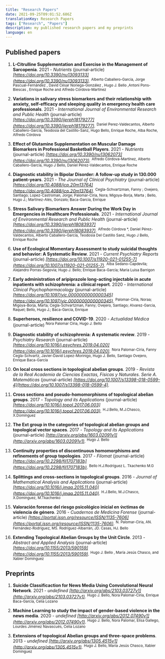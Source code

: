 ```yaml
---
title: "Research Papers"
date: 2021-09-25T09:01:52.686Z
translationKey: Research Papers
tags: ["Research", "Papers"]
description: my published research papers and my preprints
language: en
---
```



    
## Published papers

1. **L-Citrulline Supplementation and Exercise in the Management of Sarcopenia**. 2021 - *Nutrients*  (journal-article) *[https://doi.org/10.3390/nu13093133](https://doi.org/10.3390/nu13093133).* <sup>Alberto Caballero-García, Jorge Pascual-Fernández , David César Noriega-González , Hugo J. Bello ,Antoni Pons-Biescas , Enrique Roche and Alfredo Córdova-Martínez</sup>

1. **Variations in salivary stress biomarkers and their relationship with  anxiety, self-efficacy and sleeping quality in emergency health care  professionals**. 2021 - *International Journal of Environmental Research and Public Health*  (journal-article) *[https://doi.org/10.3390/ijerph18179277](https://doi.org/10.3390/ijerph18179277).* <sup>Daniel Perez-Valdecantos, Alberto Caballero-García, Teodosia del Castillo-Sanz, Hugo Bello, Enrique Roche, Alba Roche, Alfredo Córdova</sup>

1. **Effect of Glutamine Supplementation on Muscular Damage Biomarkers in Professional Basketball Players**. 2021 - *Nutrients*  (journal-article) *[https://doi.org/10.3390/nu13062073](https://doi.org/10.3390/nu13062073).* <sup>Alfredo Córdova-Martínez, Alberto Caballero-García, Hugo J Bello, Daniel Pérez-Valdecantos, Enrique Roche</sup>

1. **Diagnostic stability in Bipolar Disorder: A follow-up study in 130.000 patient-years**. 2021 - *The Journal of Clinical Psychiatry*  (journal-article) *[https://doi.org/10.4088/jcp.20m13764](https://doi.org/10.4088/jcp.20m13764).* <sup> Cegla-Schvartzman, Fanny ; Ovejero, Santiago; Lopez-Castroman, Jorge; Palomar-Ciria, Nora; Migoya-Borja, Marta ; Bello, Hugo J.; Martínez-Alés, Gonzalo; Baca-Garcia, Enrique</sup>

1. **Stress Salivary Biomarkers Answer During the Work Day in Emergencies  in Healthcare Professionals**. 2021 - *International Journal of Environmental Research and Public Health*  (journal-article) *[https://doi.org/10.3390/ijerph18083937](https://doi.org/10.3390/ijerph18083937).* <sup>Alfredo Córdova *, Daniel Pérez-Valdecantos, Alberto Caballero-García, Teodosia Del Castillo Sanz, Hugo J Bello, Enrique Roche</sup>

1. **Use of Ecological Momentary Assessment to study suicidal thoughts and behavior: A Systematic Review**. 2021 - *Current Psychiatry Reports*  (journal-article) *[https://doi.org/10.1007/s11920-021-01255-7](https://doi.org/10.1007/s11920-021-01255-7).* <sup>Alba Sedano-Capdevila; Alejandro Porras-Segovia; Hugo J. Bello; Enrique Baca-García; Maria Luisa Barrigon</sup>

1. **Early administration of aripiprazole long-acting injectable in acute inpatients with schizophrenia: a clinical report**. 2020 - *International Clinical Psychopharmacology*  (journal-article) *[https://doi.org/10.1097/yic.0000000000000345](https://doi.org/10.1097/yic.0000000000000345).* <sup>Palomar-Ciria, Noraa; Migoya-Borja, Marta; Cegla-Schvartzman, Fanny; Ovejero, Santiago; Alvarez-Garcia, Raquel; Bello, Hugo J.; Baca-García, Enrique</sup>

1. **Superheroes, resilience and COVID-19**. 2020 - *Actualidad Médica*  (journal-article) <sup>Nora Palomar Ciria, Hugo J. Bello</sup>

1. **Diagnostic stability of schizophrenia: A systematic review**. 2019 - *Psychiatry Research*  (journal-article) *[https://doi.org/10.1016/j.psychres.2019.04.020](https://doi.org/10.1016/j.psychres.2019.04.020).* <sup>Nora Palomar-Ciria, Fanny Cegla-Schvartz, Javier-David Lopez-Morinigo, Hugo J. Bello, Santiago Ovejero, Enrique Baca-García</sup>

1. **On local cross sections in topological abelian groups**. 2019 - *Revista de la Real Academia de Ciencias Exactas, Físicas y Naturales. Serie A. Matemáticas*  (journal-article) *[https://doi.org/10.1007/s13398-018-0599-4](https://doi.org/10.1007/s13398-018-0599-4).*

1. **Cross sections and pseudo-homomorphisms of topological abelian groups**. 2017 - *Topology and its Applications*  (journal-article) *[https://doi.org/10.1016/j.topol.2017.06.003](https://doi.org/10.1016/j.topol.2017.06.003).* <sup>H.J.Bello, M.J.Chasco, X.Domínguez</sup>

1. **The Ext group in the categories of topological abelian groups and topological vector spaces**. 2017 - *Topology and its Applications*  (journal-article) *[http://arxiv.org/abs/1603.02091v1](http://arxiv.org/abs/1603.02091v1).* <sup>Hugo J. Bello</sup>

1. **Continuity properties of discontinuous homomorphisms and refinements of group topologies**. 2017 - *Filomat*  (journal-article) *[https://doi.org/10.2298/fil1707183b](https://doi.org/10.2298/fil1707183b).* <sup>Bello H.J.Rodríguez L. Tkachenko M.G</sup>

1. **Splittings and cross-sections in topological groups**. 2016 - *Journal of Mathematical Analysis and Applications*  (journal-article) *[https://doi.org/10.1016/j.jmaa.2015.11.040](https://doi.org/10.1016/j.jmaa.2015.11.040).* <sup>H.J.Bello, M.J.Chasco, X.Domínguez, M.Tkachenko</sup>

1. **Valoración forense del riesgo psicológico inicial en v́ıctimas de violencia de género**. 2016 - *Cuadernos de Medicina Forense*  (journal-article) *[https://portal.issn.org/resource/ISSN/1135-7606](https://portal.issn.org/resource/ISSN/1135-7606).* <sup>N. Palomar-Ciria, AN. Fernández-Rodríguez,  MS. Rodríguez-Albarrán, JD. Casas, HJ. Bello</sup>

1. **Extending Topological Abelian Groups by the Unit Circle**. 2013 - *Abstract and Applied Analysis*  (journal-article) *[https://doi.org/10.1155/2013/590159](https://doi.org/10.1155/2013/590159).* <sup>Hugo J. Bello , María Jesús Chasco, and Xabier Domínguez</sup>


## Preprints

1. **Suicide Classificaction for News Media Using Convolutional Neural Network**. 2021 - *undefined* *[http://arxiv.org/abs/2103.03727v1](http://arxiv.org/abs/2103.03727v1).* <sup>Hugo J. Bello, Nora Palomar-Ciria, Enrique Baca-García, Celia Lozano</sup>

1. **Machine Learning to study the impact of gender-based violence in the news media**. 2020 - *undefined* *[http://arxiv.org/abs/2012.07490v1](http://arxiv.org/abs/2012.07490v1).* <sup>Hugo J. Bello, Nora Palomar, Elisa Gallego, Lourdes Jiménez Navascués, Celia Lozano</sup>

1. **Extensions of topological Abelian groups and three-space problems**. 2013 - *undefined* *[http://arxiv.org/abs/1305.4515v1](http://arxiv.org/abs/1305.4515v1).* <sup>  Hugo J. Bello, María Jesús Chasco, Xabier Domínguez</sup>